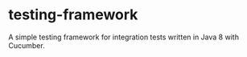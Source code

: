 # testing-framework
A simple testing framework for integration tests written in Java 8 with Cucumber.
